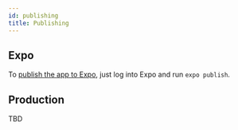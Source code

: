 ```yaml
---
id: publishing
title: Publishing
---
```


## Expo

To [publish the app to Expo](https://docs.expo.io/versions/latest/workflow/publishing/#how-to-publish), just log into Expo and run `expo publish`.

## Production

TBD

